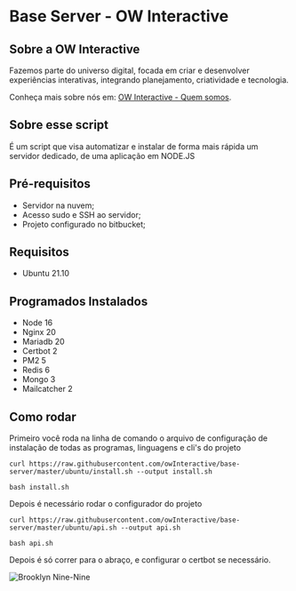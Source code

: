 # Base Server - OW Interactive

## Sobre a OW Interactive

Fazemos parte do universo digital, focada em criar e desenvolver experiências interativas, integrando planejamento, criatividade e tecnologia.

Conheça mais sobre nós em: [OW Interactive - Quem somos](http://www.owinteractive.com/quem-somos/).

## Sobre esse script

É um script que visa automatizar e instalar de forma mais rápida um servidor dedicado, de uma aplicação em NODE.JS

## Pré-requisitos

- Servidor na nuvem;
- Acesso sudo e SSH ao servidor;
- Projeto configurado no bitbucket;

## Requisitos

- Ubuntu 21.10

## Programados Instalados

- Node 16
- Nginx 20
- Mariadb 20
- Certbot 2
- PM2 5
- Redis 6
- Mongo 3
- Mailcatcher 2

## Como rodar

Primeiro você roda na linha de comando o arquivo de configuração de instalação de todas as programas, linguagens e cli's do projeto

`curl https://raw.githubusercontent.com/owInteractive/base-server/master/ubuntu/install.sh --output install.sh`

`bash install.sh`

Depois é necessário rodar o configurador do projeto

`curl https://raw.githubusercontent.com/owInteractive/base-server/master/ubuntu/api.sh --output api.sh`

`bash api.sh`

Depois é só correr para o abraço, e configurar o certbot se necessário.

![Brooklyn Nine-Nine](https://media.giphy.com/media/l4JySAWfMaY7w88sU/giphy.gif "Brooklyn Nine-Nine")
